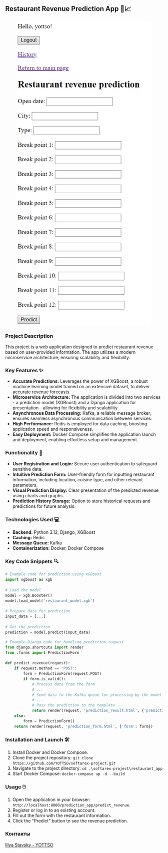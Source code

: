 ## Restaurant Revenue Prediction App  🍔📈

<p align="center">
  <img src="img.png" alt="Application Screenshot" width="430" height="972">
</p>

### Project Description

This project is a web application designed to predict restaurant revenue based on user-provided information. The app utilizes a modern microservice architecture, ensuring scalability and flexibility.

### Key Features ✨

* **Accurate Predictions:** Leverages the power of XGBoost, a robust machine learning model trained on an extensive dataset, to deliver accurate revenue forecasts.
* **Microservice Architecture:** The application is divided into two services - a prediction model (XGBoost) and a Django application for presentation - allowing for flexibility and scalability.
* **Asynchronous Data Processing:** Kafka, a reliable message broker, ensures seamless asynchronous communication between services.
* **High Performance:** Redis is employed for data caching, boosting application speed and responsiveness.
* **Easy Deployment:** Docker Compose simplifies the application launch and deployment, enabling effortless setup and management.

### Functionality 🚀

* **User Registration and Login:** Secure user authentication to safeguard sensitive data.
* **Intuitive Prediction Form:**  User-friendly form for inputting restaurant information, including location, cuisine type, and other relevant parameters.
* **Visual Prediction Display:**  Clear presentation of the predicted revenue using charts and graphs.
* **Prediction History Storage:** Option to store historical requests and predictions for future analysis.

### Technologies Used 💻

* **Backend:** Python 3.12, Django, XGBoost 
* **Caching:** Redis
* **Message Queue:** Kafka
* **Containerization:** Docker, Docker Compose

### Key Code Snippets 🔍

```python
# Example code for prediction using XGBoost
import xgboost as xgb

# Load the model
model = xgb.Booster()
model.load_model('restaurant_model.xgb')

# Prepare data for prediction
input_data = [...]

# Get the prediction
prediction = model.predict(input_data)
```

```python
# Example Django code for handling prediction request
from django.shortcuts import render
from .forms import PredictionForm

def predict_revenue(request):
    if request.method == 'POST':
        form = PredictionForm(request.POST)
        if form.is_valid():
            # Process data from the form
            # ...
            # Send data to the Kafka queue for processing by the model
            # ...
            # Pass the prediction to the template
            return render(request, 'prediction_result.html', {'prediction': prediction})
    else:
        form = PredictionForm()
    return render(request, 'prediction_form.html', {'form': form})
```

### Installation and Launch 🛠️

1. Install Docker and Docker Compose.
2. Clone the project repository: `git clone https://github.com/YOTTSO/softarex-project.git`
3. Navigate to the project directory: `cd .\softarex-project\restaurant_app`
4. Start Docker Compose: `docker-compose up -d --build`

### Usage 🖱️

1. Open the application in your browser: `http://localhost:8000/prediction_app/predict_revenue`.
2. Register or log in to an existing account.
3. Fill out the form with the restaurant information.
4. Click the "Predict" button to see the revenue prediction.

### Контакты

[Illya Stavsky - YOTTSO]([https://github.com/YOTTSO]) 
